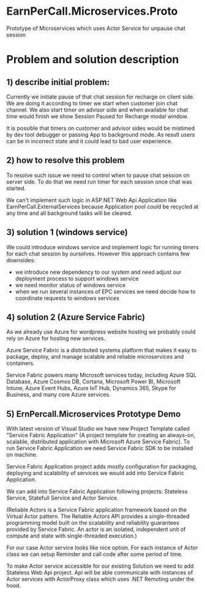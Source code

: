 # EarnPerCall.Microservices.Proto

Prototype of Microservices which uses Actor Service for unpause chat session

# Problem and solution description

## 1) describe initial problem:
Currently we initiate pause of that chat session for recharge on client side. 
We are doing it according to timer we start when customer join chat channel.
We also start timer on advisor side and when available for chat time would finish we show Session Paused for Recharge modal window.

It is possible that timers on customer and advisor sides would be mistimed by dev tool debugger or passing App to background mode.
As result users can be in incorrect state and it could lead to bad user experience.

## 2) how to resolve this problem
To resolve such issue we need to control when to pause chat session on server side.
To do that we need run timer for each session once chat was started.

We can't implement such logic in ASP.NET Web Api Application like EarnPerCall.ExternalServices because Application pool could be recycled at any time and all background tasks will be cleared.

## 3) solution 1 (windows service)

We could introduce windows service and implement logic for running timers for each chat session by ourselves.
However this approach contains few downsides:
- we introduce new dependency to our system and need adjust our deployment process to support windows service
- we need monitor status of windows service
- when we run several instances of EPC services we need decide how to coordinate requests to windows services

## 4) solution 2 (Azure Service Fabric)
As we already use Azure for wordpress website hosting we probably could rely on Azure for hosting new services.

Azure Service Fabric is a distributed systems platform that makes it easy to package, deploy, and manage scalable and reliable microservices and containers. 

Service Fabric powers many Microsoft services today, including Azure SQL Database, Azure Cosmos DB, Cortana, Microsoft Power BI, Microsoft Intune, Azure Event Hubs, Azure IoT Hub, Dynamics 365, Skype for Business, and many core Azure services.

## 5) ErnPercall.Microservices Prototype Demo

With latest version of Visual Studio we have new Project Template called "Service Fabric Application" (A project template for creating an always-on, scalable, distributed application with Microsoft Azure Service Fabric). To run Service Fabric Application we need Service Fabric SDK to be installed on machine.

Service Fabric Application project adds mostly configuration for packaging, deploying and scalability of services we would add into Service Fabric Application.

We can add into Service Fabric Application following projects: Stateless Service, Statefull Service and Actor Service.

(Reliable Actors is a Service Fabric application framework based on the Virtual Actor pattern. The Reliable Actors API provides a single-threaded programming model built on the scalability and reliability guarantees provided by Service Fabric. 
An actor is an isolated, independent unit of compute and state with single-threaded execution.)

For our case Actor service looks like nice option. For each instance of Actor class we can setup Reminder and call code after some period of time.

To make Actor service accessible for our existing Solution we need to add Stateless Web Api project. Api will be able communicate with instances of Actor services with ActorProxy class which uses .NET Remoting under the hood.
